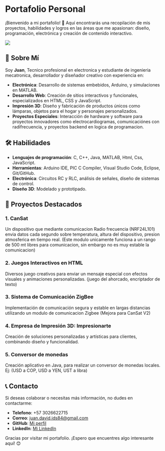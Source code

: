 # Portafolio Personal

¡Bienvenido a mi portafolio! 🌟
Aquí encontrarás una recopilación de mis proyectos, habilidades y logros en las áreas que me apasionan: diseño, programación, electrónica y creación de contenido interactivo. 

![](https://juansotelo1709.github.io/PORTAFOLIO/)

## 🚀 Sobre Mí
Soy **Juan**, Tecnico profesional en electronica y estudiante de ingenieria mecatronica, desarrollador y diseñador creativo con experiencia en:  

- **Electrónica**: Desarrollo de sistemas embebidos, Arduino, y simulaciones en MATLAB.  
- **Desarrollo Web**: Creación de sitios interactivos y funcionales, especializados en HTML, CSS y JavaScript.  
- **Impresión 3D**: Diseño y fabricación de productos únicos como lámparas, objetos para el hogar y personajes personalizados.  
- **Proyectos Especiales**: Interacción de hardware y software para proyectos innovadores como electrocardiogramas, comunicaciónes con radifrecuencia, y proyectos backend en logica de programacion.  

## 🛠️ Habilidades
- **Lenguajes de programación**: C, C++, Java, MATLAB, Html, Css, JavaScript.  
- **Herramientas**: Arduino IDE, PIC C Compiler, Visual Studio Code,  Eclipse, Git/GitHub.  
- **Electrónica**: Circuitos RC y RLC, análisis de señales, diseño de sistemas de control.  
- **Diseño 3D**: Modelado y prototipado.  

## 📂 Proyectos Destacados  
### 1. **CanSat**  
Un dispositivo que mediante comunicacion Radio frecuencia (NRF24L101)  envia datos cada segundo sobre temperatura, altura del dispositivo, presion atmosferica en tiempo real. (Este modulo unicamente funciona a un rango de 500 mt libres para comunicacion, sin embargo no es muy estable la comunicacion)

### 2. **Juegos Interactivos en HTML**
Diversos juego creativos para enviar un mensaje especial con efectos visuales y animaciones personalizadas. (juego del ahorcado, encriptador de texto)

### 3. **Sistema de Comunicación ZigBee**
Implementación de comunicación segura y estable en largas distancias utilizando un modulo de comunicacion Zigbee (Mejora para CanSat V2)

### 4. **Empresa de Impresión 3D: Impresionarte**  
Creación de soluciones personalizadas y artísticas para clientes, combinando diseño y funcionalidad.  
### 5. **Conversor de monedas**  
Creación aplicativo en Java, para realizar un conversor de monedas locales.
Ej: (USD a COP, USD a YEN, UST a libra) 


## 📞 Contacto  
Si deseas colaborar o necesitas más información, no dudes en contactarme:  
- **Telefono**: +57 3026622715
- **Correo**: [juan.david.jds84@gmail.com](mailto:juan.david.jds84@gmail.com)  
- **GitHub**: [Mi perfil](https://github.com/JUANSOTELO1709)  
- **LinkedIn**: [Mi LinkedIn](https://www.linkedin.com/in/juan-david-sotelo-rozo-4b4a1222b/)

Gracias por visitar mi portafolio. ¡Espero que encuentres algo interesante aquí! 😊  
